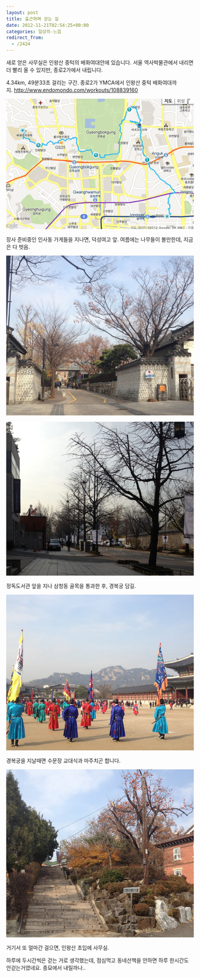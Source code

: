```yaml
---
layout: post
title: 출근하며 걷는 길
date: 2012-11-21T02:54:25+00:00
categories: 일상의-느낌
redirect_from:
  - /2424
---
```


새로 얻은 사무실은 인왕산 중턱의 배화여대안에 있습니다. 서울 역사박물관에서 내리면 더 빨리 올 수 있지만, 종로2가에서 내립니다.

4.34km, 49분33초 걸리는 구간. 종로2가 YMCA에서 인왕산 중턱 배화여대까지. http://www.endomondo.com/workouts/108839160

![ ](/assets/media/uploads_2012_11_1111.png)

장사 준비중인 인사동 가게들을 지나면, 덕성여고 앞. 여름에는 나무들이 볼만한데, 지금은 다 벗음.

![ ](/assets/media/uploads_1_cfile23.uf.116FC14A50AC40AB2D35D9.jpg)

![ ](/assets/media/uploads_2012_11_cfile1.uf_.02238D4A50AC40A62658D51.jpg)

정독도서관 앞을 지나 삼청동 골목을 통과한 후, 경복궁 담길.

![ ](/assets/media/uploads_2012_11_cfile27.uf_.17449D4A50AC40A22159681.jpg)

경복궁을 지날때면 수문장 교대식과 마주치곤 합니다.

![ ](/assets/media/uploads_2012_11_cfile1.uf_.13428E4A50AC409D2231A71.jpg)

거기서 또 얼마간 걸으면, 인왕산 초입에 사무실.

하루에 두시간씩은 걷는 거로 생각했는데, 점심먹고 동네산책을 안하면 하루 한시간도 안걷는거였네요. 종묘에서 내릴까나..
<div id=comments>
</div>
